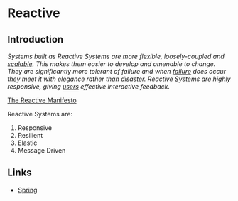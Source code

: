 # Reactive

## Introduction

*Systems built as Reactive Systems are more flexible, loosely-coupled and [scalable](https://www.reactivemanifesto.org/glossary#Scalability). This makes them easier to develop and amenable to change. They are significantly more tolerant of failure and when [failure](https://www.reactivemanifesto.org/glossary#Failure) does occur they meet it with elegance rather than disaster. Reactive Systems are highly responsive, giving [users](https://www.reactivemanifesto.org/glossary#User) effective interactive feedback.*

[The Reactive Manifesto](https://www.reactivemanifesto.org/)

Reactive Systems are:

1. Responsive
2. Resilient
3. Elastic
4. Message Driven




## Links

- [Spring](/docs/CS/Java/Spring/Spring.md)